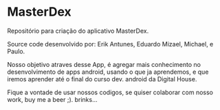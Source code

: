 # MasterDex
Repositório para criação do aplicativo MasterDex.

Source code desenvolvido por:
Erik Antunes,
Eduardo Mizael,
Michael,
e Paulo.

Nosso objetivo atraves desse App, é agregar mais conhecimento no desenvolvimento de apps android, usando o que ja aprendemos,
e que iremos aprender até o final do curso dev. android da Digital House.

Fique a vontade de usar nossos codigos, se quiser colaborar com nosso work, buy me a beer ;). brinks...
